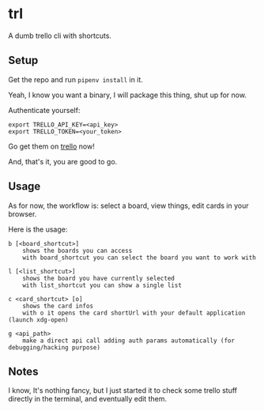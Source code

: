 # trl

A dumb trello cli with shortcuts.


## Setup

Get the repo and run `pipenv install` in it.

Yeah, I know you want a binary, I will package this thing, shut up for now.

Authenticate yourself:

    export TRELLO_API_KEY=<api_key>
    export TRELLO_TOKEN=<your_token>

Go get them on [trello](https://trello.com/app-key) now!

And, that's it, you are good to go.


## Usage

As for now,
the workflow is: select a board, view things, edit cards in your browser.

Here is the usage:

    b [<board_shortcut>]
        shows the boards you can access
        with board_shortcut you can select the board you want to work with

    l [<list_shortcut>]
        shows the board you have currently selected
        with list_shortcut you can show a single list

    c <card_shortcut> [o]
        shows the card infos
        with o it opens the card shortUrl with your default application (launch xdg-open)

    g <api_path>
        make a direct api call adding auth params automatically (for debugging/hacking purpose)


## Notes

I know, It's nothing fancy, but I just started it to check some trello stuff
directly in the terminal, and eventually edit them.

